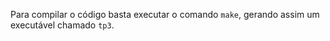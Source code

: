 Para compilar o código basta executar o comando ``make``, gerando assim um executável chamado ``tp3``.

